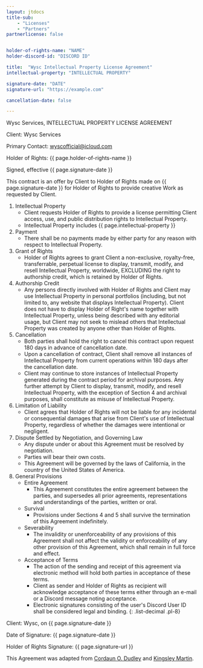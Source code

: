 ```yaml
---
layout: jtdocs
title-sub:
    - "Licenses"
    - "Partners"
partnerlicense: false


holder-of-rights-name: "NAME"
holder-discord-id: "DISCORD ID"

title:  "Wysc Intellectual Property License Agreement"
intellectual-property: "INTELLECTUAL PROPERTY"

signature-date: "DATE"
signature-url: "https://example.com"

cancellation-date: false

---
```


Wysc Services, INTELLECTUAL PROPERTY LICENSE AGREEMENT

Client: Wysc Services

Primary Contact: wyscofficial@icloud.com

Holder of Rights: {{ page.holder-of-rights-name }}

Signed, effective {{ page.signature-date }}

This contract is an offer by Client to Holder of Rights made on {{ page.signature-date }} for Holder of Rights to provide creative Work as requested by Client.

1. Intellectual Property
    - Client requests Holder of Rights to provide a license permitting Client access, use, and public distribution rights to Intellectual Property.
    - Intellectual Property includes {{ page.intellectual-property }}
1. Payment
    - There shall be no payments made by either party for any reason with respect to Intellectual Property.
1. Grant of Rights
    - Holder of Rights agrees to grant Client a non-exclusive, royalty-free, transferrable, perpetual license to display, transmit, modify, and resell Intellectual Property, worldwide, EXCLUDING the right to authorship credit, which is retained by Holder of Rights.
1. Authorship Credit
    - Any persons directly involved with Holder of Rights and Client may use Intellectual Property in personal portfolios (including, but not limited to, any website that displays Intellectual Property). Client does not have to display Holder of Right's name together with Intellectual Property, unless being described with any editorial usage, but Client may not seek to mislead others that Intellectual Property was created by anyone other than Holder of Rights.
1. Cancellation
    - Both parties shall hold the right to cancel this contract upon request 180 days in advance of cancellation date.
    - Upon a cancellation of contract, Client shall remove all instances of Intellectual Property from current operations within 180 days after the cancellation date.
    - Client may continue to store instances of Intellectual Property generated during the contract period for archival purposes. Any further attempt by Client to display, transmit, modify, and resell Intellectual Property, with the exception of Section 4 and archival purposes, shall constitute as misuse of Intellectual Property.
1. Limitation of Liability
    - Client agrees that Holder of Rights will not be liable for any incidental or consequential damages that arise from Client's use of Intellectual Property, regardless of whether the damages were intentional or negligent.
1. Dispute Settled by Negotiation, and Governing Law
    - Any dispute under or about this Agreement must be resolved by negotiation.
    - Parties will bear their own costs.
    - This Agreement will be governed by the laws of California, in the country of the United States of America.
1. General Provisions
    - Entire Agreement
        - This Agreement constitutes the entire agreement between the parties, and supersedes all prior agreements, representations and understandings of the parties, written or oral.
    - Survival
        - Provisions under Sections 4 and 5 shall survive the termination of this Agreement indefinitely.
    - Severability
        - The invalidity or unenforceability of any provisions of this Agreement shall not affect the validity or enforceability of any other provision of this Agreement, which shall remain in full force and effect.
    - Acceptance of Terms
        - The action of the sending and receipt of this agreement via electronic method will hold both parties in acceptance of these terms.
        - Client as sender and Holder of Rights as recipient will acknowledge acceptance of these terms either through an e-mail or a Discord message noting acceptance.
        - Electronic signatures consisting of the user's Discord User ID shall be considered legal and binding.
{: .list-decimal .pl-8}

Client: Wysc, on {{ page.signature-date }}

Date of Signature: {{ page.signature-date }}

Holder of Rights Signature: {{ page.signature-url }}


This Agreement was adapted from [Cordaun O. Dudley](https://www.docracy.com/0yvf944j8pb/logo-design) and [Kingsley Martin](https://www.docracy.com/4756/severance-agreement).